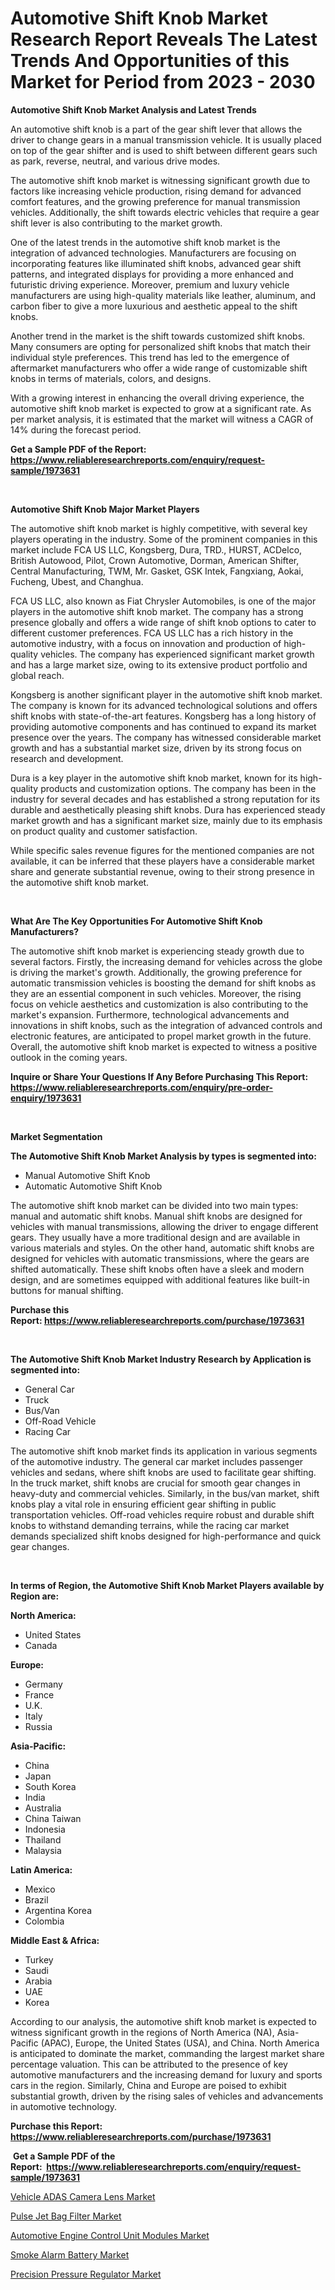 <p><h1>Automotive Shift Knob Market Research Report Reveals The Latest Trends And Opportunities of this Market for Period from 2023 - 2030</h1></p><p><strong>Automotive Shift Knob Market Analysis and Latest Trends</strong></p>
<p><p>An automotive shift knob is a part of the gear shift lever that allows the driver to change gears in a manual transmission vehicle. It is usually placed on top of the gear shifter and is used to shift between different gears such as park, reverse, neutral, and various drive modes.</p><p>The automotive shift knob market is witnessing significant growth due to factors like increasing vehicle production, rising demand for advanced comfort features, and the growing preference for manual transmission vehicles. Additionally, the shift towards electric vehicles that require a gear shift lever is also contributing to the market growth.</p><p>One of the latest trends in the automotive shift knob market is the integration of advanced technologies. Manufacturers are focusing on incorporating features like illuminated shift knobs, advanced gear shift patterns, and integrated displays for providing a more enhanced and futuristic driving experience. Moreover, premium and luxury vehicle manufacturers are using high-quality materials like leather, aluminum, and carbon fiber to give a more luxurious and aesthetic appeal to the shift knobs.</p><p>Another trend in the market is the shift towards customized shift knobs. Many consumers are opting for personalized shift knobs that match their individual style preferences. This trend has led to the emergence of aftermarket manufacturers who offer a wide range of customizable shift knobs in terms of materials, colors, and designs.</p><p>With a growing interest in enhancing the overall driving experience, the automotive shift knob market is expected to grow at a significant rate. As per market analysis, it is estimated that the market will witness a CAGR of 14% during the forecast period.</p></p>
<p><strong>Get a Sample PDF of the Report:&nbsp; <a href="https://www.reliableresearchreports.com/enquiry/request-sample/1973631">https://www.reliableresearchreports.com/enquiry/request-sample/1973631</a></strong></p>
<p>&nbsp;</p>
<p><strong>Automotive Shift Knob Major Market Players</strong></p>
<p><p>The automotive shift knob market is highly competitive, with several key players operating in the industry. Some of the prominent companies in this market include FCA US LLC, Kongsberg, Dura, TRD., HURST, ACDelco, British Autowood, Pilot, Crown Automotive, Dorman, American Shifter, Central Manufacturing, TWM, Mr. Gasket, GSK Intek, Fangxiang, Aokai, Fucheng, Ubest, and Changhua.</p><p>FCA US LLC, also known as Fiat Chrysler Automobiles, is one of the major players in the automotive shift knob market. The company has a strong presence globally and offers a wide range of shift knob options to cater to different customer preferences. FCA US LLC has a rich history in the automotive industry, with a focus on innovation and production of high-quality vehicles. The company has experienced significant market growth and has a large market size, owing to its extensive product portfolio and global reach.</p><p>Kongsberg is another significant player in the automotive shift knob market. The company is known for its advanced technological solutions and offers shift knobs with state-of-the-art features. Kongsberg has a long history of providing automotive components and has continued to expand its market presence over the years. The company has witnessed considerable market growth and has a substantial market size, driven by its strong focus on research and development.</p><p>Dura is a key player in the automotive shift knob market, known for its high-quality products and customization options. The company has been in the industry for several decades and has established a strong reputation for its durable and aesthetically pleasing shift knobs. Dura has experienced steady market growth and has a significant market size, mainly due to its emphasis on product quality and customer satisfaction.</p><p>While specific sales revenue figures for the mentioned companies are not available, it can be inferred that these players have a considerable market share and generate substantial revenue, owing to their strong presence in the automotive shift knob market.</p></p>
<p>&nbsp;</p>
<p><strong>What Are The Key Opportunities For Automotive Shift Knob Manufacturers?</strong></p>
<p><p>The automotive shift knob market is experiencing steady growth due to several factors. Firstly, the increasing demand for vehicles across the globe is driving the market's growth. Additionally, the growing preference for automatic transmission vehicles is boosting the demand for shift knobs as they are an essential component in such vehicles. Moreover, the rising focus on vehicle aesthetics and customization is also contributing to the market's expansion. Furthermore, technological advancements and innovations in shift knobs, such as the integration of advanced controls and electronic features, are anticipated to propel market growth in the future. Overall, the automotive shift knob market is expected to witness a positive outlook in the coming years.</p></p>
<p><strong>Inquire or Share Your Questions If Any Before Purchasing This Report: <a href="https://www.reliableresearchreports.com/enquiry/pre-order-enquiry/1973631">https://www.reliableresearchreports.com/enquiry/pre-order-enquiry/1973631</a></strong></p>
<p>&nbsp;</p>
<p><strong>Market Segmentation</strong></p>
<p><strong>The Automotive Shift Knob Market Analysis by types is segmented into:</strong></p>
<p><ul><li>Manual Automotive Shift Knob</li><li>Automatic Automotive Shift Knob</li></ul></p>
<p><p>The automotive shift knob market can be divided into two main types: manual and automatic shift knobs. Manual shift knobs are designed for vehicles with manual transmissions, allowing the driver to engage different gears. They usually have a more traditional design and are available in various materials and styles. On the other hand, automatic shift knobs are designed for vehicles with automatic transmissions, where the gears are shifted automatically. These shift knobs often have a sleek and modern design, and are sometimes equipped with additional features like built-in buttons for manual shifting.</p></p>
<p><strong>Purchase this Report:&nbsp;<a href="https://www.reliableresearchreports.com/purchase/1973631">https://www.reliableresearchreports.com/purchase/1973631</a></strong></p>
<p>&nbsp;</p>
<p><strong>The Automotive Shift Knob Market Industry Research by Application is segmented into:</strong></p>
<p><ul><li>General Car</li><li>Truck</li><li>Bus/Van</li><li>Off-Road Vehicle</li><li>Racing Car</li></ul></p>
<p><p>The automotive shift knob market finds its application in various segments of the automotive industry. The general car market includes passenger vehicles and sedans, where shift knobs are used to facilitate gear shifting. In the truck market, shift knobs are crucial for smooth gear changes in heavy-duty and commercial vehicles. Similarly, in the bus/van market, shift knobs play a vital role in ensuring efficient gear shifting in public transportation vehicles. Off-road vehicles require robust and durable shift knobs to withstand demanding terrains, while the racing car market demands specialized shift knobs designed for high-performance and quick gear changes.</p></p>
<p>&nbsp;</p>
<p><strong>In terms of Region, the Automotive Shift Knob Market Players available by Region are:</strong></p>
<p>
    <p> <strong> North America: </strong>
        <ul>
            <li>United States</li>
            <li>Canada</li>
        </ul>
        </p> 
    <p> <strong> Europe: </strong>
        <ul>
            <li>Germany</li>
            <li>France</li>
            <li>U.K.</li>
            <li>Italy</li>
            <li>Russia</li>
        </ul>
        </p> 
    <p> <strong> Asia-Pacific: </strong>
        <ul>
            <li>China</li>
            <li>Japan</li>
            <li>South Korea</li>
            <li>India</li>
            <li>Australia</li>
            <li>China Taiwan</li>
            <li>Indonesia</li>
            <li>Thailand</li>
            <li>Malaysia</li>
        </ul>
        </p> 
    <p> <strong> Latin America: </strong>
        <ul>
            <li>Mexico</li>
            <li>Brazil</li>
            <li>Argentina Korea</li>
            <li>Colombia</li>
        </ul>
        </p> 
    <p> <strong> Middle East & Africa: </strong>
        <ul>
            <li>Turkey</li>
            <li>Saudi</li>
            <li>Arabia</li>
            <li>UAE</li>
            <li>Korea</li>
        </ul>
    </p>
    </p>
<p><p>According to our analysis, the automotive shift knob market is expected to witness significant growth in the regions of North America (NA), Asia-Pacific (APAC), Europe, the United States (USA), and China. North America is anticipated to dominate the market, commanding the largest market share percentage valuation. This can be attributed to the presence of key automotive manufacturers and the increasing demand for luxury and sports cars in the region. Similarly, China and Europe are poised to exhibit substantial growth, driven by the rising sales of vehicles and advancements in automotive technology.</p></p>
<p><strong>Purchase this Report: <a href="https://www.reliableresearchreports.com/purchase/1973631">https://www.reliableresearchreports.com/purchase/1973631</a></strong></p>
<p>&nbsp;<strong>Get a Sample PDF of the Report:&nbsp;&nbsp;<a href="https://www.reliableresearchreports.com/enquiry/request-sample/1973631">https://www.reliableresearchreports.com/enquiry/request-sample/1973631</a></strong></p>
<p><strong></strong></p>
<p><p><a href="https://github.com/WillieWoodard/Market-Research-Report-List-2/blob/main/vehicle-adas-camera-lens-market.md">Vehicle ADAS Camera Lens Market</a></p><p><a href="https://medium.com/@sylvanfahey/pulse-jet-bag-filter-market-outlook-industry-overview-and-forecast-2023-to-2030-2197b4978311">Pulse Jet Bag Filter Market</a></p><p><a href="https://github.com/BryceTownsendr/Market-Research-Report-List-2/blob/main/automotive-engine-control-unit-modules-market.md">Automotive Engine Control Unit Modules Market</a></p><p><a href="https://www.linkedin.com/pulse/smoke-alarm-battery-market-size-share-amp-trends-analysis-uq8of/">Smoke Alarm Battery Market</a></p><p><a href="https://medium.com/@juliusadams1991/precision-pressure-regulator-market-competitive-analysis-market-trends-and-forecast-to-2030-6c292d2165cf">Precision Pressure Regulator Market</a></p></p>